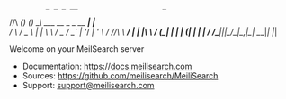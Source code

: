              _ _ _ __                     _     
  /\/\   ___(_) (_) _\ ___  __ _ _ __ ___| |__  
 /    \ / _ \ | | \ \ / _ \/ _` | '__/ __| '_ \ 
/ /\/\ \  __/ | | |\ \  __/ (_| | | | (__| | | |
\/    \/\___|_|_|_\__/\___|\__,_|_|  \___|_| |_|
                                                
Welcome on your MeilSearch server
- Documentation: https://docs.meilisearch.com
- Sources: https://github.com/meilisearch/MeiliSearch 
- Support: support@meilisearch.com

